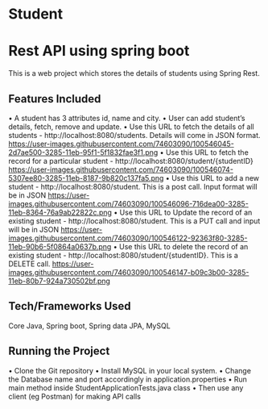# Student
# Rest API using spring boot
This is a web project which stores the details of students using Spring Rest.

## Features Included
•	A student has 3 attributes id, name and city.
•	User can add student’s details, fetch, remove and update.
•	Use this URL to fetch the details of all students - http://localhost:8080/students. Details will come in JSON format.
https://user-images.githubusercontent.com/74603090/100546045-2d7ae500-3285-11eb-95f1-5f1832fae3f1.png
•	Use this URL to fetch the record for a particular student - http://localhost:8080/student/{studentID}
https://user-images.githubusercontent.com/74603090/100546074-5307ee80-3285-11eb-8187-9b820c137fa5.png
•	Use this URL to add a new student - http://localhost:8080/student. This is a post call. Input format will be in JSON
https://user-images.githubusercontent.com/74603090/100546096-716dea00-3285-11eb-8364-76a9ab22822c.png
•	Use this URL to Update the record of an existing student - http://localhost:8080/student. This is a PUT call and input will be in JSON
 https://user-images.githubusercontent.com/74603090/100546122-92363f80-3285-11eb-90b6-5f0864a0637b.png
•	Use this URL to delete the record of an existing student - http://localhost:8080/student/{studentID}. This is a DELETE call.
 https://user-images.githubusercontent.com/74603090/100546147-b09c3b00-3285-11eb-80b7-924a730502bf.png

## Tech/Frameworks Used
Core Java, Spring boot, Spring data JPA, MySQL

## Running the Project
•	Clone the Git repository
•	Install MySQL in your local system.
•	Change the Database name and port accordingly in application.properties
•	Run main method inside StudentApplicationTests.java class
•	Then use any client (eg Postman) for making API calls

 


